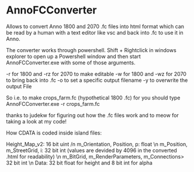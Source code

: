 # AnnoFCConverter
Allows to convert Anno 1800 and 2070 .fc files into html format which can be read by a human with a text editor like vsc and back into .fc
to use it in Anno.

The converter works through powershell. Shift + Rightclick in windows explorer to open up a Powershell window and then start 
AnnoFCConverter.exe with some of those arguments.

-r <InputFilename> for 1800 and -rz <InputFilename> for 2070 to make  <InputFilename> editable
-w <InputFilename> for 1800 and -wz <InputFilename> for 2070 to bring <InputFilename> back into .fc
-o <OutputFilename> to set a specific output filename
-y to overwrite the output File

So i.e. to make crops_farm.fc (hypothetical 1800 .fc) for you should type AnnoFCConverter.exe -r crops_farm.fc

thanks to judekw for figuring out how the .fc files work and to meow for taking a look at my code!


How CDATA is coded inside island files: 

Height_Map_v2: 16 bit uint /n
m_Orientation, Position, p: float \n
m_Position, m_StreetGrid, i: 32 bit int (values are devided by 4096 in the converted .html for readability) \n
m_BitGrid, m_RenderParameters, m_Connections> 32 bit int \n
Data: 32 bit float for height and 8 bit int for alpha
